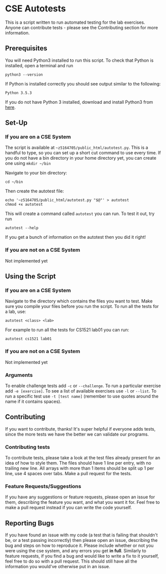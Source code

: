 # CSE Autotests

This is a script written to run automated testing for the lab exercises. Anyone can contribute tests - please see the Contributing section for more information.

## Prerequisites

You will need Python3 installed to run this script. To check that Python is installed, open a terminal and run

```
python3 --version
```

If Python is installed correctly you should see output similar to the following:
```
Python 3.5.3
```

If you do not have Python 3 installed, download and install Python3 from [here](https://www.python.org/downloads/).

## Set-Up

### If you are on a CSE System
The script is available at `~z5164705/public_html/autotest.py`. This is a handful to type, so you can set up a short cut command to use every time. If you do not have a bin directory in your home directory yet, you can create one using `mkdir ~/bin`

Navigate to your bin directory:
```
cd ~/bin
```
Then create the autotest file:
```
echo '~z5164705/public_html/autotest.py "$@"' > autotest
chmod +x autotest
```
This will create a command called `autotest` you can run. To test it out, try run
```
autotest --help
```

If you get a bunch of information on the autotest then you did it right!

### If you are not on a CSE System
Not implemented yet

## Using the Script

### If you are on a CSE System
Navigate to the directory which contains the files you want to test. Make sure you compile your files before you run the script. To run all the tests for a lab, use:
```
autotest <class> <lab>
```
For example to run all the tests for CS1521 lab01 you can run:
```
autotest cs1521 lab01
```

### If you are not on a CSE System
Not implemented yet

### Arguments
To enable challenge tests add `-c` or `--challenge`. To run a particular exercise add `-e [exercise]`. To see a list of available exercises use `-l` or `--list`. To run a specific test use `-t [test name]` (remember to use quotes around the name if it contains spaces).

## Contributing
If you want to contribute, thanks! It's super helpful if everyone adds tests, since the more tests we have the better we can validate our programs.
### Contributing tests
To contribute tests, please take a look at the test files already present for an idea of how to style them. The files should have 1 line per entry, with no trailing new line. All arrays with more than 1 items should be split up 1 per line, use 4 spaces over tabs. Make a pull request for the tests.
### Feature Requests/Suggestions
If you have any suggestions or feature requests, please open an issue for them, describing the feature you want, and what you want it for. Feel free to make a pull request instead if you can write the code yourself.

## Reporting Bugs
If you have found an issue with my code (a test that is failing that shouldn't be, or a test passing incorrectly) then please open an issue, describing the bug and steps on how to reproduce it. Please include whether or not you were using the cse system, and any errors you get **in full**. Similarly to feature requests, if you find a bug and would like to write a fix to it yourself, feel free to do so with a pull request. This should still have all the information you would've otherwise put in an issue.
